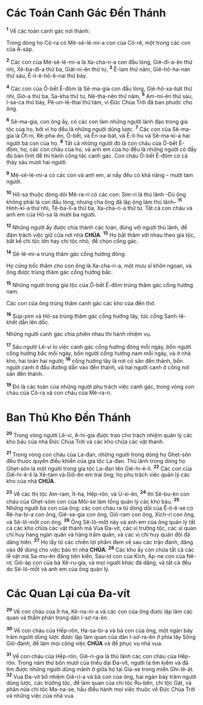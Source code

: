 # Các Toán Canh Gác Đền Thánh
<sup><b>1</b></sup> Về các toán canh gác nơi thánh:

Trong dòng họ Cô-ra có Mê-sê-lê-mi-a con của Cô-rê, một trong các con của A-sáp.

<sup><b>2</b></sup> Các con của Mê-sê-lê-mi-a là Xa-cha-ri-a con đầu lòng, Giê-đi-a-ên thứ nhì, Xê-ba-đi-a thứ ba, Giát-ni-ên thứ tư, <sup><b>3</b></sup> Ê-lam thứ năm, Giê-hô-ha-nan thứ sáu, Ê-li-ê-hô-ê-nai thứ bảy.

<sup><b>4</b></sup> Các con của Ô-bết Ê-đôm là Sê-ma-gia con đầu lòng, Giê-hô-xa-bát thứ nhì, Giô-a thứ ba, Sa-kha thứ tư, Nê-tha-nên thứ năm, <sup><b>5</b></sup> Am-mi-ên thứ sáu, I-sa-ca thứ bảy, Pê-un-lê-thai thứ tám, vì Đức Chúa Trời đã ban phước cho ông.

<sup><b>6</b></sup> Sê-ma-gia, con ông ấy, có các con làm những người lãnh đạo trong gia tộc của họ, bởi vì họ đều là những người dũng lược. <sup><b>7</b></sup> Các con của Sê-ma-gia là Ốt-ni, Rê-pha-ên, Ô-bết, và Ên-xa-bát, và Ê-li-hu và Sê-ma-ki-a hai người bà con của họ. <sup><b>8</b></sup> Tất cả những người đó là con cháu của Ô-bết Ê-đôm, họ, các con cháu của họ, và anh em của họ đều là những người có đầy đủ bản lĩnh để thi hành công tác canh gác. Con cháu Ô-bết Ê-đôm có cả thảy sáu mươi hai người.

<sup><b>9</b></sup> Mê-sê-lê-mi-a có các con và anh em, ai nấy đều có khả năng – mười tám người.

<sup><b>10</b></sup> Hô-sa thuộc dòng dõi Mê-ra-ri có các con: Sim-ri là thủ lãnh –Dù ông không phải là con đầu lòng, nhưng cha ông đã lập ông làm thủ lãnh– <sup><b>11</b></sup> Hinh-ki-a thứ nhì, Tê-ba-li-a thứ ba, Xa-cha-ri-a thứ tư. Tất cả con cháu và anh em của Hô-sa là mười ba người.

<sup><b>12</b></sup> Những người ấy được chia thành các toán, đúng với người thủ lãnh, để đảm trách việc giữ cửa nơi nhà **CHÚA**. <sup><b>13</b></sup> Họ bắt thăm với nhau theo gia tộc, bất kể chi tộc lớn hay chi tộc nhỏ, để chọn cổng gác.

<sup><b>14</b></sup> Sê-lê-mi-a trúng thăm gác cổng hướng đông.

Họ cũng bốc thăm cho con ông là Xa-cha-ri-a, một mưu sĩ khôn ngoan, và ông được trúng thăm gác cổng hướng bắc.

<sup><b>15</b></sup> Những người trong gia tộc của Ô-bết Ê-đôm trúng thăm gác cổng hướng nam.

Các con của ông trúng thăm canh gác các kho của đền thờ.

<sup><b>16</b></sup> Súp-pim và Hô-sa trúng thăm gác cổng hướng tây, tức cổng Sanh-lê-khết dẫn lên dốc.

Những người canh gác chia phiên nhau thi hành nhiệm vụ.

<sup><b>17</b></sup> Sáu người Lê-vi lo việc canh gác cổng hướng đông mỗi ngày, bốn người cổng hướng bắc mỗi ngày, bốn người cổng hướng nam mỗi ngày, và ở nhà kho, hai toán hai người; <sup><b>18</b></sup> cổng hướng tây là nơi có sân đền thánh, bốn người canh ở đầu đường dẫn vào đền thánh, và hai người canh ở cổng nơi sân đền thánh.

<sup><b>19</b></sup> Đó là các toán của những người phụ trách việc canh gác, trong vòng con cháu của Cô-ra và con cháu của Mê-ra-ri.


# Ban Thủ Kho Đền Thánh
<sup><b>20</b></sup> Trong vòng người Lê-vi, A-hi-gia được trao cho trách nhiệm quản lý các kho báu của nhà Đức Chúa Trời và các kho chứa các vật thánh.

<sup><b>21</b></sup> Trong vòng con cháu của La-đan, những người trong dòng họ Ghẹt-sôn đều thuộc quyền điều khiển của gia tộc La-đan. Thủ lãnh trong dòng họ Ghẹt-sôn là một người trong gia tộc La-đan tên Giê-hi-ê-li. <sup><b>22</b></sup> Các con của Giê-hi-ê-li là Xê-tam và Giô-ên em trai ông; họ phụ trách việc quản lý các kho của nhà **CHÚA**.

<sup><b>23</b></sup> Về các thị tộc Am-ram, Ít-ha, Hếp-rôn, và U-xi-ên, <sup><b>24</b></sup> thì Sê-bu-ên con cháu của Ghẹt-sôm con của Môi-se làm tổng quản lý các kho báu. <sup><b>25</b></sup> Những người bà con của ông: các con cháu ra từ dòng dõi của Ê-li-ê-xe có Rê-ha-bi-a con ông, Giê-sa-gia con ông, Giô-ram con ông, Xích-ri con ông, và Sê-lô-mốt con ông. <sup><b>26</b></sup> Ông Sê-lô-mốt này và anh em của ông quản lý tất cả các kho chứa các vật thánh mà Vua Đa-vít, các vị trưởng tộc, các sĩ quan chỉ huy hàng ngàn quân và hàng trăm quân, và các vị chỉ huy quân đội đã dâng hiến. <sup><b>27</b></sup> Họ lấy từ các chiến lợi phẩm đem về sau các trận đánh, dâng vào để dùng cho việc bảo trì nhà **CHÚA**. <sup><b>28</b></sup> Các kho ấy còn chứa tất cả các lễ vật mà Sa-mu-ên đấng tiên kiến, Sau-lơ con của Kích, Áp-ne con của Nê-rơ, Giô-áp con của bà Xê-ru-gia, và mọi người khác đã dâng, và tất cả đều do Sê-lô-mốt và anh em của ông quản lý.


# Các Quan Lại của Đa-vít
<sup><b>29</b></sup> Về con cháu của Ít-ha, Kê-na-ni-a và các con của ông được lập làm các quan và thẩm phán trong dân I-sơ-ra-ên.

<sup><b>30</b></sup> Về con cháu của Hếp-rôn, Ha-sa-bi-a và bà con của ông, một ngàn bảy trăm người dũng lược được lập làm quan của dân I-sơ-ra-ên ở phía tây Sông Giô-đanh, để làm mọi công việc **CHÚA** và để phục vụ nhà vua.

<sup><b>31</b></sup> Về con cháu của Hếp-rôn, Giê-ri-gia là thủ lãnh các con cháu của Hếp-rôn. Trong năm thứ bốn mươi của triều đại Đa-vít, người ta tìm kiếm và đã tìm được những người dũng mãnh ở giữa họ tại Gia-xe trong miền Ghi-lê-át. <sup><b>32</b></sup> Vua Đa-vít bổ nhiệm Giê-ri-a và bà con của ông, hai ngàn bảy trăm người dũng lược, các trưởng tộc, để làm quan của chi tộc Ru-bên, chi tộc Gát, và phân nửa chi tộc Ma-na-se, hầu điều hành mọi việc thuộc về Đức Chúa Trời và những việc của nhà vua.